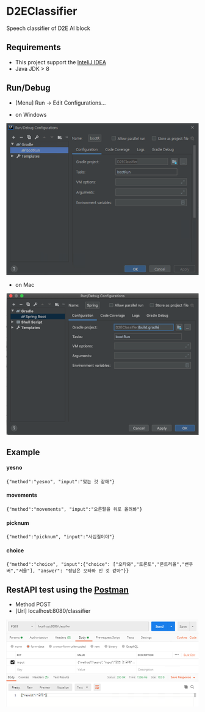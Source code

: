 # D2EClassifier
Speech classifier of D2E AI block

## Requirements
- This project support the [InteliJ IDEA](https://www.jetbrains.com/idea/)
- Java JDK > 8

## Run/Debug
- [Menu] Run -> Edit Configurations...

* on Windows

![Run/Debug](docs/bootRun_win.png)

* on Mac

![Run/Debug](docs/bootRun.png)

## Example

#### yesno
`{"method":"yesno", "input":"맞는 것 같애"}`

#### movements
`{"method":"movements", "input":"오른팔을 위로 올려봐"}`

#### picknum
`{"method":"picknum", "input":"사십칠이야"}`

#### choice
`{"method":"choice", "input":{"choice": ["오타와","토론토","몬트리올","밴쿠버","서울"], "answer": "정답은 오타와 인 것 같아"}}`

## RestAPI test using the [Postman](https://www.postman.com)

- Method POST
- [Url] localhost:8080/classifier

![Postman](docs/postman.png)
